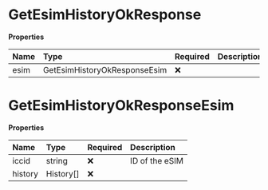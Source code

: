 # GetEsimHistoryOkResponse

**Properties**

| Name | Type                         | Required | Description |
| :--- | :--------------------------- | :------- | :---------- |
| esim | GetEsimHistoryOkResponseEsim | ❌       |             |

# GetEsimHistoryOkResponseEsim

**Properties**

| Name    | Type      | Required | Description    |
| :------ | :-------- | :------- | :------------- |
| iccid   | string    | ❌       | ID of the eSIM |
| history | History[] | ❌       |                |
